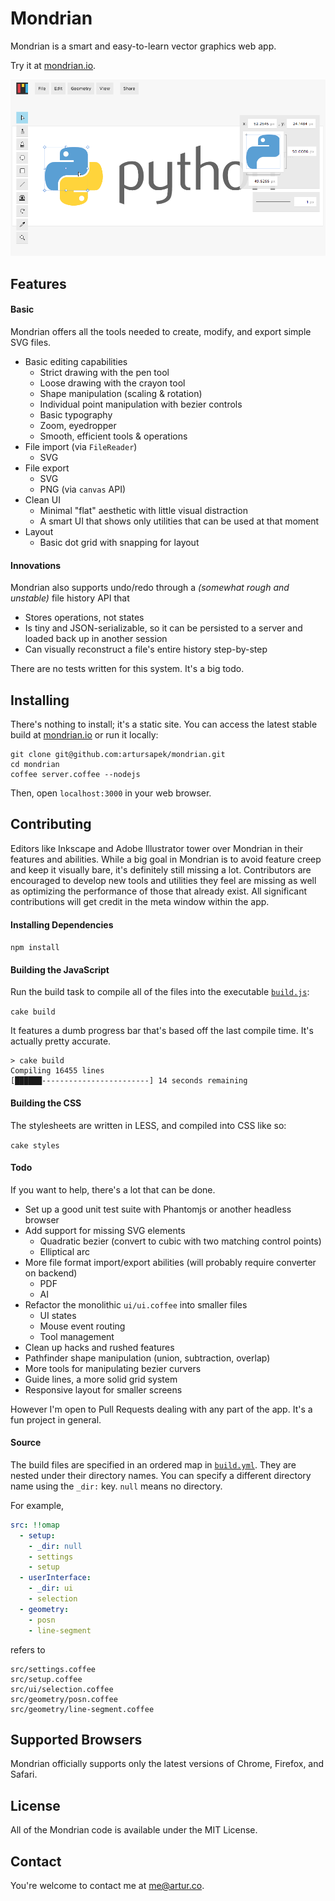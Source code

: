 # Mondrian

Mondrian is a smart and easy-to-learn vector graphics web app.

Try it at [mondrian.io](http://mondrian.io).

[![mondrian.io](/build/img/screenshot.png)](http://mondrian.io)

## Features

#### Basic

Mondrian offers all the tools needed to create, modify, and export simple SVG files.

  - Basic editing capabilities
    - Strict drawing with the pen tool
    - Loose drawing with the crayon tool
    - Shape manipulation (scaling & rotation)
    - Individual point manipulation with bezier controls
    - Basic typography
    - Zoom, eyedropper
    - Smooth, efficient tools & operations
  - File import (via `FileReader`)
    - SVG
  - File export
    - SVG
    - PNG (via `canvas` API)
  - Clean UI
    - Minimal "flat" aesthetic with little visual distraction
    - A smart UI that shows only utilities that can be used at that moment
  - Layout
    - Basic dot grid with snapping for layout

#### Innovations

Mondrian also supports undo/redo through a *(somewhat rough and unstable)* file history API that

  - Stores operations, not states
  - Is tiny and JSON-serializable, so it can be persisted to a server and loaded back up in another session
  - Can visually reconstruct a file's entire history step-by-step

There are no tests written for this system. It's a big todo.

## Installing

There's nothing to install; it's a static site. You can access the latest stable build 
at [mondrian.io](http://mondrian.io) or run it locally:

```
git clone git@github.com:artursapek/mondrian.git
cd mondrian
coffee server.coffee --nodejs
```

Then, open `localhost:3000` in your web browser.

## Contributing

Editors like Inkscape and Adobe Illustrator tower over Mondrian in their features and abilities. While a big goal in Mondrian is to avoid feature creep
and keep it visually bare, it's definitely still missing a lot. Contributors are encouraged to develop new tools and utilities they feel are missing
as well as optimizing the performance of those that already exist. All significant contributions will get credit in the meta window within the app.

#### Installing Dependencies

`npm install`

#### Building the JavaScript

Run the build task to compile all of the files into the executable [`build.js`](build/build.js):

`cake build`

It features a dumb progress bar that's based off the last compile time. It's actually pretty accurate.

```
> cake build
Compiling 16455 lines
[██████------------------------] 14 seconds remaining
```

#### Building the CSS

The stylesheets are written in LESS, and compiled into CSS like so:

`cake styles`

#### Todo

If you want to help, there's a lot that can be done.

  - Set up a good unit test suite with Phantomjs or another headless browser
  - Add support for missing SVG elements
    - Quadratic bezier (convert to cubic with two matching control points)
    - Elliptical arc
  - More file format import/export abilities (will probably require converter on backend)
    - PDF
    - AI
  - Refactor the monolithic `ui/ui.coffee` into smaller files
    - UI states
    - Mouse event routing
    - Tool management
  - Clean up hacks and rushed features
  - Pathfinder shape manipulation (union, subtraction, overlap)
  - More tools for manipulating bezier curvers
  - Guide lines, a more solid grid system
  - Responsive layout for smaller screens

However I'm open to Pull Requests dealing with any part of the app. It's a fun project in general.

#### Source

The build files are specified in an ordered map in [`build.yml`](build.yml).
They are nested under their directory names. You can specify a different
directory name using the `_dir:` key. `null` means no directory.

For example,

```yml
src: !!omap
  - setup:
    - _dir: null
    - settings
    - setup
  - userInterface:
    - _dir: ui
    - selection
  - geometry:
    - posn
    - line-segment
```

refers to

```
src/settings.coffee
src/setup.coffee
src/ui/selection.coffee
src/geometry/posn.coffee
src/geometry/line-segment.coffee
```

## Supported Browsers

Mondrian officially supports only the latest versions of Chrome, Firefox, and Safari.

## License

All of the Mondrian code is available under the MIT License.

## Contact

You're welcome to contact me at [me@artur.co](mailto:me@artur.co).
